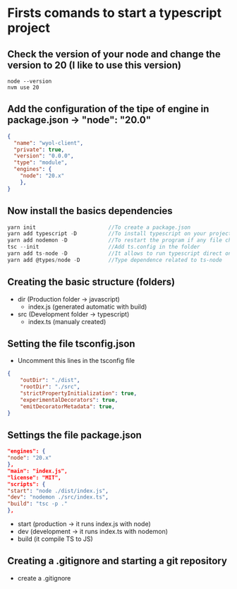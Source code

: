 # Firsts comands to start a typescript project

## Check the version of your node and change the version to 20 (I like to use this version)

```shell
node --version
nvm use 20
```
## Add the configuration of the tipe of engine in package.json -> "node": "20.0"

```json
{
  "name": "wyol-client",
  "private": true,
  "version": "0.0.0",
  "type": "module",
  "engines": {
    "node": "20.x"
    },
}
```

## Now install the basics dependencies

```javascript
yarn init                       //To create a package.json
yarn add typescript -D          //To install typescript on your project
yarn add nodemon -D             //To restart the program if any file changes
tsc --init                      //Add ts.config in the folder
yarn add ts-node -D             //It allows to run typescript direct on node
yarn add @types/node -D         //Type dependence related to ts-node
```

## Creating the basic structure (folders)

- dir (Production folder -> javascript)
    - index.js (generated automatic with build)
- src (Development folder -> typescript)
    - index.ts (manualy created)

## Setting the file tsconfig.json

- Uncomment this lines in the tsconfig file

```json
{
    "outDir": "./dist",
    "rootDir": "./src",        
    "strictPropertyInitialization": true, 
    "experimentalDecorators": true, 
    "emitDecoratorMetadata": true,
}
```

## Settings the file package.json

```json
"engines": {
"node": "20.x"
},
"main": "index.js",
"license": "MIT",
"scripts": {
"start": "node ./dist/index.js",
"dev": "nodemon ./src/index.ts",
"build": "tsc -p ."
},
```

- start (production -> it runs index.js with node)
- dev (development -> it runs index.ts with nodemon)
- build (it compile TS to JS)

## Creating a .gitignore and starting a git repository

- create a .gitignore